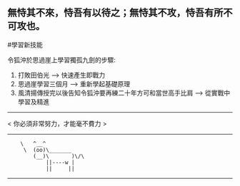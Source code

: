 ## 無恃其不來，恃吾有以待之；無恃其不攻，恃吾有所不可攻也。                                     

#學習新技能

令狐沖於思過崖上學習獨孤九劍的步驟:

1. 打敗田伯光 --> 快速產生即戰力
2. 思過崖學習三個月 --> 重新學起基礎原理
3. 風清揚傳授完以後告知令狐沖要再練二十年方可和當世高手比肩 --> 從實戰中學習及精進

_____
< 你必須非常努力，才能毫不費力 >
_____
        \   ^__^
         \  (oo)\_______
            (__)\       )\/\
                ||----w |
                ||     ||
------------------------------------------------------

